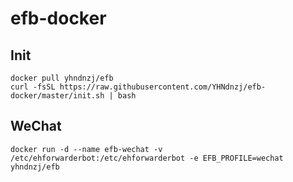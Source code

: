 # efb-docker

## Init

```shell
docker pull yhndnzj/efb
curl -fsSL https://raw.githubusercontent.com/YHNdnzj/efb-docker/master/init.sh | bash
```

## WeChat

`docker run -d --name efb-wechat -v /etc/ehforwarderbot:/etc/ehforwarderbot -e EFB_PROFILE=wechat yhndnzj/efb`
